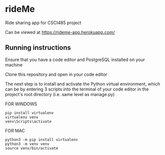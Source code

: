 # rideMe

Ride sharing app for CSCI485 project

Can be viewed at https://rideme-app.herokuapp.com/ 

## Running instructions

Ensure that you have a code editor and PostgreSQL installed on your machine

Clone this repository and open in your code editor

The next step is to install and activate the Python virtual environment, which
can be by entering 3 scripts into the terminal of your code editor in the project's
root directory (i.e. same level as manage.py)

FOR WINDOWS 
```
pip install virtualenv
virtualenv venv
venv\Scripts\activate
```

FOR MAC 
```
python3 -m pip install virtualenv
python3 -m venv venv
source venv/bin/activate
```
